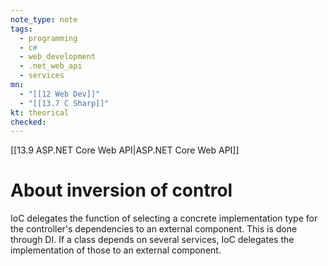 ```yaml
---
note_type: note
tags:
  - programming
  - c#
  - web_development
  - .net_web_api
  - services
mn:
  - "[[12 Web Dev]]"
  - "[[13.7 C Sharp]]"
kt: theorical
checked:
---
```

[[13.9 ASP.NET Core Web API|ASP.NET Core Web API]]

# About inversion of control
IoC delegates the function of selecting a concrete implementation type for the controller's dependencies to an external component. This is done through DI. If a class depends on several services, IoC delegates the implementation of those to an external component. 



